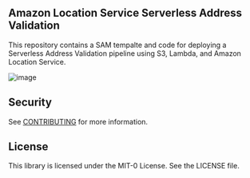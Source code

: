 ## Amazon Location Service Serverless Address Validation 

This repository contains a SAM tempalte and code for deploying a Serverless Address Validation pipeline using S3, Lambda, and Amazon Location Service.

![image](https://user-images.githubusercontent.com/73195085/141511117-c6c23a63-b302-42d9-87cc-4fa9f90903bf.png)



## Security

See [CONTRIBUTING](CONTRIBUTING.md#security-issue-notifications) for more information.

## License

This library is licensed under the MIT-0 License. See the LICENSE file.

